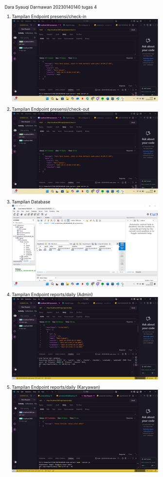 Dara Syauqi Darmawan
20230140140
tugas 4

1. Tampilan Endpoint presensi/check-in
![Tampilan Endpoint presensi/check-in](ss/EndPointCheck-In(tugas4).png)

2. Tampilan Endpoint presensi/check-out
![Tampilan Endpoint presensi/check-out](ss/EndPointCheck-In(tugas4).png)

3. Tampilan Database
![Tampilan Database](ss/database.png)

4. Tampilan Endpoint reports/daily (Admin)
![Tampilan Endpoint reports/daily](ss/EndPointReport(tugas4).png)

5. Tampilan Endpoint reports/daily (Karyawan)
![Tampilan Endpoint reports/daily](ss/report2.png)
